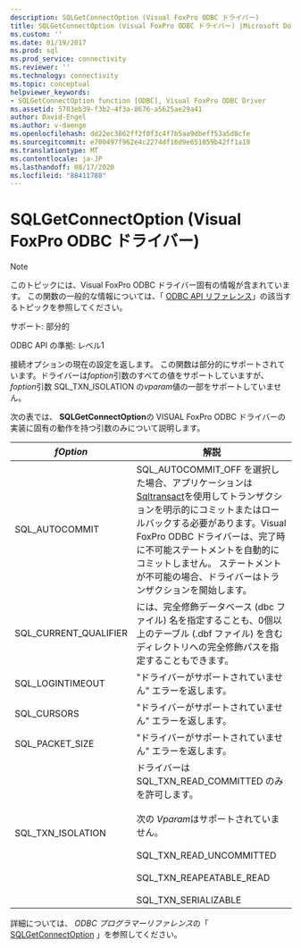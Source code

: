 ```yaml
---
description: SQLGetConnectOption (Visual FoxPro ODBC ドライバー)
title: SQLGetConnectOption (Visual FoxPro ODBC ドライバー) |Microsoft Docs
ms.custom: ''
ms.date: 01/19/2017
ms.prod: sql
ms.prod_service: connectivity
ms.reviewer: ''
ms.technology: connectivity
ms.topic: conceptual
helpviewer_keywords:
- SQLGetConnectOption function [ODBC], Visual FoxPro ODBC Driver
ms.assetid: 5703eb39-f3b2-4f3a-8676-a5625ae29a41
author: David-Engel
ms.author: v-daenge
ms.openlocfilehash: dd22ec3862ff2f0f3c4f7b5aa9dbeff53a5d8cfe
ms.sourcegitcommit: e700497f962e4c2274df16d9e651059b42ff1a10
ms.translationtype: MT
ms.contentlocale: ja-JP
ms.lasthandoff: 08/17/2020
ms.locfileid: "88411788"
---
```

# <a name="sqlgetconnectoption-visual-foxpro-odbc-driver"></a>SQLGetConnectOption (Visual FoxPro ODBC ドライバー)
> [!NOTE]  
>  このトピックには、Visual FoxPro ODBC ドライバー固有の情報が含まれています。 この関数の一般的な情報については、「 [ODBC API リファレンス](../../odbc/reference/syntax/odbc-api-reference.md)」の該当するトピックを参照してください。  
  
 サポート: 部分的  
  
 ODBC API の準拠: レベル1  
  
 接続オプションの現在の設定を返します。 この関数は部分的にサポートされています。ドライバーは*foption*引数のすべての値をサポートしていますが、 *foption*引数 SQL_TXN_ISOLATION の*vparam*値の一部をサポートしていません。  
  
 次の表では、 **SQLGetConnectOption**の VISUAL FoxPro ODBC ドライバーの実装に固有の動作を持つ引数のみについて説明します。  
  
|*fOption*|解説|  
|---------------|-------------|  
|SQL_AUTOCOMMIT|SQL_AUTOCOMMIT_OFF を選択した場合、アプリケーションは [Sqltransact](../../odbc/microsoft/sqltransact-visual-foxpro-odbc-driver.md)を使用してトランザクションを明示的にコミットまたはロールバックする必要があります。Visual FoxPro ODBC ドライバーは、完了時に不可能ステートメントを自動的にコミットしません。 ステートメントが不可能の場合、ドライバーはトランザクションを開始します。|  
|SQL_CURRENT_QUALIFIER|には、完全修飾データベース (dbc ファイル) 名を指定することも、0個以上のテーブル (.dbf ファイル) を含むディレクトリへの完全修飾パスを指定することもできます。|  
|SQL_LOGINTIMEOUT|"ドライバーがサポートされていません" エラーを返します。|  
|SQL_CURSORS|"ドライバーがサポートされていません" エラーを返します。|  
|SQL_PACKET_SIZE|"ドライバーがサポートされていません" エラーを返します。|  
|SQL_TXN_ISOLATION|ドライバーは SQL_TXN_READ_COMMITTED のみを許可します。<br /><br /> 次の *Vparam*はサポートされていません。<br /><br /> SQL_TXN_READ_UNCOMMITTED<br /><br /> SQL_TXN_REAPEATABLE_READ<br /><br /> SQL_TXN_SERIALIZABLE|  
  
 詳細については、 *ODBC プログラマーリファレンス*の「 [SQLGetConnectOption](../../odbc/reference/syntax/sqlgetconnectoption-function.md) 」を参照してください。

